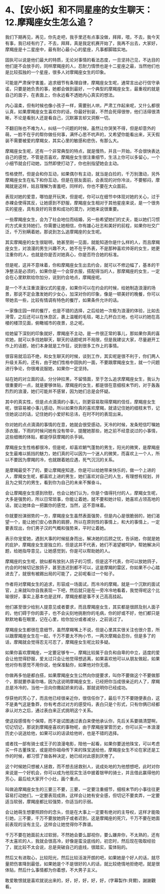 # 4、【安小妖】和不同星座的女生聊天：12.摩羯座女生怎么追？

我们下期再见，再见，你先走吧，我手里还有点事没做，拜拜，喂，不去，我今天有事，我已经有约了，不去，拜拜，真是我定机赛开始了，我再不出去，大家好，摩羯座是十二星座中，最有耐心最小心的星座，凡事都脚踏实地。

固执可以说是他们最大的特质，无论对事情的看法态度，一旦坚持己见，不达目的他们是不会放手的，同样摩羯座的人，忍耐力情愤也是十二星座之最，当然他们也是比较孤独的一个星座，很多人对摩羯座女生的印象。

可能是严肃保守害羞，追求细节有条理自律，摩羯座女生呢，通常言出必行信守承诺，只要是她负责的事，她都会做到最好，一个典型的摩羯座女生，最重视的就是自己的面子，在表面上，你永远看不透她内心真实的想法。

内心温柔，但有时候也像小孩子一样，需要别人哄，严肃工作起来呢，又什么都很认真，如果摩羯座女生喜欢你的话，你最好别装，不然会死得很惨，他们活得很清晰，不论是看别人还是看自己，沉默寡言却又洞察一切。

不翻旧账也不难为人，纠结一个问题的时候，虽然让你哭笑不得，但是却意外的萌，一脸不在乎的帮你做任何事，满怀心思不吭声的，又希望你能看出来，天天假装不需要被爱的摩羯女，其实心里的敏感和悲伤，有那么大。

摩羯座女生呢，还有一个非常典型的特点，就是慢热，并且一开始，不会很快表达自己的感觉，不管是否喜欢，摩羯座女生很注重细节，生活上你可以多留心，一个小细节就会打动她，当然即使打动了，你也别指望她会主动。

性格使然，但是会和你互动，如果偶尔有主动，就当是白捡的，千万别激动，另外摩羯座女生在私下和你互动，但是在朋友面前，会表现的对你冷淡，不要郁闷，摩羯就是这样，姑且理解为害羞吧，同样的，你也不要在大众面前。

表现对她的爱意，哪怕是开玩笑，但是呢，你可以在细节中体现对她的关心，过于赤裸会使得其反，让她感到不舒服，摩羯座女生相对于其他星座来说，是一个很务实的星座，具有良好的背景和成功的潜力，对她来说很重要。

一些摩羯座女生，会为了社会地位而结婚，另一些希望她们的丈夫，能以她们习惯的方式来支持她们，你需要让她相信，你有雄心壮志和美好的前程，如果你社交广泛，千万别瞒着她，那说到怎么追摩羯座的女生呢。

其实摩羯座的女生很聪明，她甚至刚一见面，就能知道你是什么样的人，而且摩羯座女生，对浪漫的男生兴趣不大，她不在乎外表，不是那种喜欢帅哥的女生，她更注重你的人，也就是你是否对她真心，你是否符合她的标准。

但是呢，这并不意味着，你和摩羯座女生出去约会，就可以不修边幅了，基本的干净整洁是必须的，如果你是一个会穿衣服，搭配得当的人，那摩羯座的女生，一定会在心里默默给你加分，说到约会地点，摩羯座呢。

是一个不太注重浪漫仪式的星座，如果你可以在约会的时候，给她制造浪漫的场景，那说不定会激发她的少女心，加深对你的印象，像是一顿美好的晚餐，你可以带她去一些，比较有情调有特色的餐厅，如果条件允许的话。

一家像庄园一样的餐厅，也是不错的选择，之后给她一次极为浪漫的体验，比如去滑雪，之后还可以在休息区，裹上温暖的毛毯，喝上几杯白兰地，也可以约她在高楼的楼顶见面，俯瞰城市的夜景，总之呢。

给她留下深刻的印象就好，摩羯座不主动，是一件很正常的事儿，那如果你真的喜欢她，就可以多找她聊天，聊天的话题呢并不局限，但是我建议大家，尽量避开工作上的话题，她们本身就是工作狂，说到很多工作上的事情。

很容易就滔滔不绝，和女生聊天的时候，谈到工作，其实呢是很不利于，你们两人升级关系的，还有，由于她们性格中固执的一面，不要跟摩羯座女生，就一个问题进行争论，你很难说服她，如果你一定坚持。

站在她的对立面的话，分分钟拉黑，不留情面，至于怎么追求摩羯座女生，我认为很重要的一点，就是要够体贴，摩羯座的女生，都是很在意细枝末节的，对于轰轰烈烈的浪漫，她们可能并不感冒，因为她们总是会怀疑。

其中的真实性，但是点点滴滴的小事儿，则更容易取得摩羯的信任，摩羯座女生呢，很容易被小事儿感动，所以如果你真的喜欢摩羯，就请记住她的细枝末节，记住她说过的话，记住她的小爱好和忌讳，在时不时的表现出来。

你对她的点点滴滴的事情的在意，她就会很受感动，天冷的时候，发条短信叮嘱她添衣服，下雨的时候问她有没有带伞，提醒她那些，她之前不经意说过的小事情，这些细微的体贴，都是俘获摩羯的杀手锏。

摩羯座女生性格都很冷，但是呢，却喜欢朝气蓬勃的男生，阳光的微笑，是摩羯座女生最难以抵挡的魅力，她们真的可以因为一个迷人的微笑，而喜欢上一个人，所以不要因为摩羯的冷，也就跟着她应遇，死气沉沉的关系。

是摩羯最受不了的，要让摩羯座知道，你是可以给她带来快乐的，做一个上进的人，摩羯女生呢，都喜欢上进的男生，她们喜欢对自己的人生，有理想有规划，并且为之努力的男生，看到你为自己的未来不懈奋斗。

会让摩羯座女生感到欣慰，也会让她们认为，你是个值得托付的人，摩羯女生呢，大多是强势的，所以日常琐事，你能让着她，就不要和她计较，她喜欢占领高地的话，就让她体会一把赢你的感觉，当然，这不意味着。

你就要扮演弱势的一方，摩羯座女生虽然表面强势，但是内心是很脆弱的，她们渴望一个，能让她们安心依靠的肩膀，所以在原则性的事情上，和大的事情上，一定要表现出，你们男子汉的气概和强势来，平时让着她。

表示你宠爱她，遇到大事的时候挺身而出，解决她的后顾之忧，告诉她，你就是她的庇护，摩羯座女生是独立的，但是这并不代表，她们不渴望被呵护，帮她解决问题，给她指导意见，让她感觉到，你是可以帮助她的人。

摩羯座的女生呢，貌似都有放别人鸽子的习惯，但是这不代表，你可以放她鸽子，约会的时候切记放鸽子，甚至连迟到都不可以，这是摩羯的雷区，你如果不小心踏进去了，就很有被踢出局的可能了，之前呢看过一个帖子。

作者将对摩羯女生的追求，形容成一场面试，而冷冷的摩羯，就是一个沉默的面试官，上来就叫你自我表现一下吧，然后就只是在一旁冷冷地看着，我觉得呢这个比喻很好，事实上基本也是这样，摩羯座都是事不关己高高挂起。

他们甚至很少给别人提意见或者要求，而且摩羯座女生，其实都是很顾及别人面子的，他们碍于你的面子，也不会尖刻地挑剔你的毛病，你的好或不好，他们都只是默默地看在眼里，记在心里，给你加分或者减分，之前说过了。

摩羯座女生都很在意细节，虽然摩羯嘴上不说，但是心里其实很关注也很介意，所以跟摩羯座女生在一起，千万不要太不拘小节，一两次摩羯会忍你，但是多了的话，摩羯就会觉得忍无可忍了，摩羯座女生呢比较多疑。

如果你喜欢摩羯座，一定要足够专一，摩羯比较属于自负和自卑的中立，适度的爱会让他觉得舒服，爱太过只会让他觉得想逃离，如果喜欢他可以从朋友做起，如果他对你有感觉不用你说，他保准黏你，如果他对你无感。

你做再多怕是都白搭，如果摩羯座女生公然向你提要求，叫你不要做这个不要做那个，那就要恭喜你咯，因为这说明摩羯座女生，已经把你当成很亲近的人了，摩羯总是冷冷的，当他一旦向你撒起娇来的话，那就说明你已经成功。

俘获他的芳心了，而且他已经很亲近你，很信任你了，最后千万不要随便表白，这不是勇气这是鲁莽，你有考虑过对方的感受吗，表白只是个形式，只有你俩已经都承认对方之后，通过表白来正式挑明这个关系。

使这段感情有个保障，而不是试图通过表白来使他承认你，先后关系要搞清楚啊，切记切记，那说到摩羯座喜欢的事物呢，由于摩羯座掌管历史，你可以买一本浪漫历史小说送给他，如果可以的话读给他听，也是不错的选择。

或者找一部有骑士或王子的浪漫电影，陪他一起看，如果你要送他珠宝，可以考虑买一件古董珠宝，或是把你祖母传下来的珠宝送给他，摩羯座女生不论在家还是工作的时候，都习惯了做各种决定，她已经对此感到厌倦了。

这个时候她只想被人拯救，而不想去拯救别人，说成处地的为他想想吧，此时对你来说是一个好机会，你可以成为他现实生活中披着银甲的骑士，并且借此赢得他的芳心，最后给大家开个小灶，画个重点。

叫做追摩羯座女生的三要三不要，三要，一定要注重细节，细枝末节的小事往往更容易打动她们，一定要表现成熟，这样会让她有安全感，但切记不要卖弄，一定要适当软弱，摩羯座都比较强势，你适当的示弱。

会让她萌生想要照顾你的念头，但是在大事上一定要有绝对的主导权，这样才能吸引她，三不要，千万不要放她鸽子或者迟到，这是摩羯座的死穴，千万不要在她面前表现的没有主见，这样会让她觉得你不靠谱。

千万不要在她面前太过软弱，不然她会要么鄙视你，要么嫌弃你，不太熟的，还有不太喜欢的人，我就会很高冷，好像是蛮没底线的，初恋时，然后现在吸取经验了，就比较不太会说，总是突破自己的底线，很踏实，蛮体贴的。

然后又有进取心，比较阳光，然后比较活泼开朗的吧，如果她是个好人的话，就尽量把伤害降到最低，如果她是个不是很好的人的话，就比较绝情地拒绝吧，就是很体贴，然后什么事情都为你着想，不大男子主义。

敢爱敢恨就是喜欢就说出来的，好，好，好，好，好，(字幕製作:貝爾)，謝謝觀看。